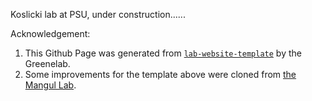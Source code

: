 Koslicki lab at PSU, under construction......

Acknowledgement:
1. This Github Page was generated from [`lab-website-template`](https://github.com/greenelab/lab-website-template) by the Greenelab.
2. Some improvements for the template above were cloned from [the Mangul Lab](https://github.com/Mangul-Lab-USC/Mangul-Lab-USC.github.io).



